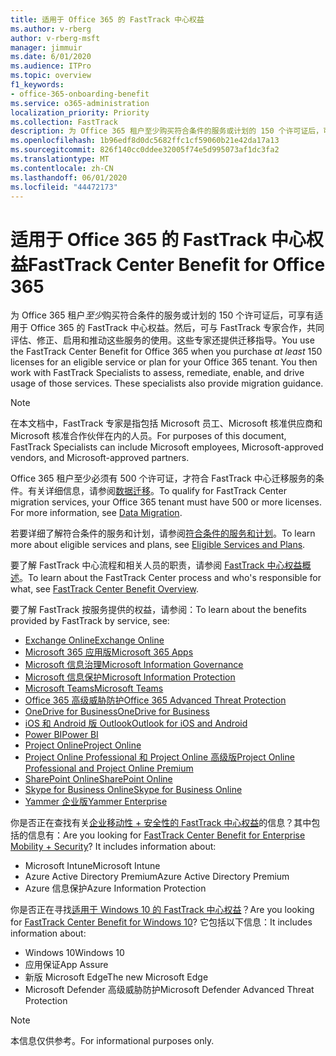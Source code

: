 ```yaml
---
title: 适用于 Office 365 的 FastTrack 中心权益
ms.author: v-rberg
author: v-rberg-msft
manager: jimmuir
ms.date: 6/01/2020
ms.audience: ITPro
ms.topic: overview
f1_keywords:
- office-365-onboarding-benefit
ms.service: o365-administration
localization_priority: Priority
ms.collection: FastTrack
description: 为 Office 365 租户至少购买符合条件的服务或计划的 150 个许可证后，可享有适用于 Office 365 的 FastTrack 中心权益。然后，可与 FastTrack 专家合作，共同评估、修正、启用和推动这些服务的使用。这些专家还提供迁移指导。
ms.openlocfilehash: 1b96edf8d0dc5682ffc1cf59060b21e42da17a13
ms.sourcegitcommit: 826f140cc0ddee32005f74e5d995073af1dc3fa2
ms.translationtype: MT
ms.contentlocale: zh-CN
ms.lasthandoff: 06/01/2020
ms.locfileid: "44472173"
---
```

# <a name="fasttrack-center-benefit-for-office-365"></a><span data-ttu-id="16b8c-105">适用于 Office 365 的 FastTrack 中心权益</span><span class="sxs-lookup"><span data-stu-id="16b8c-105">FastTrack Center Benefit for Office 365</span></span>

<span data-ttu-id="16b8c-p102">为 Office 365 租户*至少*购买符合条件的服务或计划的 150 个许可证后，可享有适用于 Office 365 的 FastTrack 中心权益。然后，可与 FastTrack 专家合作，共同评估、修正、启用和推动这些服务的使用。这些专家还提供迁移指导。</span><span class="sxs-lookup"><span data-stu-id="16b8c-p102">You use the FastTrack Center Benefit for Office 365 when you purchase  *at least*  150 licenses for an eligible service or plan for your Office 365 tenant. You then work with FastTrack Specialists to assess, remediate, enable, and drive usage of those services. These specialists also provide migration guidance.</span></span> 
  
> [!NOTE]
> <span data-ttu-id="16b8c-109">在本文档中，FastTrack 专家是指包括 Microsoft 员工、Microsoft 核准供应商和 Microsoft 核准合作伙伴在内的人员。</span><span class="sxs-lookup"><span data-stu-id="16b8c-109">For purposes of this document, FastTrack Specialists can include Microsoft employees, Microsoft-approved vendors, and Microsoft-approved partners.</span></span> 
  
<span data-ttu-id="16b8c-p103">Office 365 租户至少必须有 500 个许可证，才符合 FastTrack 中心迁移服务的条件。有关详细信息，请参阅[数据迁移](O365-data-migration.md)。</span><span class="sxs-lookup"><span data-stu-id="16b8c-p103">To qualify for FastTrack Center migration services, your Office 365 tenant must have 500 or more licenses. For more information, see [Data Migration](O365-data-migration.md).</span></span>
  
<span data-ttu-id="16b8c-112">若要详细了解符合条件的服务和计划，请参阅[符合条件的服务和计划](M365-eligible-services-and-plans.md)。</span><span class="sxs-lookup"><span data-stu-id="16b8c-112">To learn more about eligible services and plans, see [Eligible Services and Plans](M365-eligible-services-and-plans.md).</span></span>
  
<span data-ttu-id="16b8c-113">要了解 FastTrack 中心流程和相关人员的职责，请参阅 [FastTrack 中心权益概述](O365-fasttrack-benefit-overview.md)。</span><span class="sxs-lookup"><span data-stu-id="16b8c-113">To learn about the FastTrack Center process and who's responsible for what, see [FastTrack Center Benefit Overview](O365-fasttrack-benefit-overview.md).</span></span>

<span data-ttu-id="16b8c-114">要了解 FastTrack 按服务提供的权益，请参阅：</span><span class="sxs-lookup"><span data-stu-id="16b8c-114">To learn about the benefits provided by FastTrack by service, see:</span></span>

- [<span data-ttu-id="16b8c-115">Exchange Online</span><span class="sxs-lookup"><span data-stu-id="16b8c-115">Exchange Online</span></span>](O365-fasttrack-responsibilities.md#exchange-online)
- [<span data-ttu-id="16b8c-116">Microsoft 365 应用版</span><span class="sxs-lookup"><span data-stu-id="16b8c-116">Microsoft 365 Apps</span></span>](O365-fasttrack-responsibilities.md#microsoft-365-apps)
- [<span data-ttu-id="16b8c-117">Microsoft 信息治理</span><span class="sxs-lookup"><span data-stu-id="16b8c-117">Microsoft Information Governance</span></span>](O365-fasttrack-responsibilities.md#microsoft-information-governance)
- [<span data-ttu-id="16b8c-118">Microsoft 信息保护</span><span class="sxs-lookup"><span data-stu-id="16b8c-118">Microsoft Information Protection</span></span>](O365-fasttrack-responsibilities.md#microsoft-information-protection)
- [<span data-ttu-id="16b8c-119">Microsoft Teams</span><span class="sxs-lookup"><span data-stu-id="16b8c-119">Microsoft Teams</span></span>](O365-fasttrack-responsibilities.md#microsoft-teams)
- [<span data-ttu-id="16b8c-120">Office 365 高级威胁防护</span><span class="sxs-lookup"><span data-stu-id="16b8c-120">Office 365 Advanced Threat Protection</span></span>](O365-fasttrack-responsibilities.md#office-365-advanced-threat-protection)
- [<span data-ttu-id="16b8c-121">OneDrive for Business</span><span class="sxs-lookup"><span data-stu-id="16b8c-121">OneDrive for Business</span></span>](O365-fasttrack-responsibilities.md#onedrive-for-business)
- [<span data-ttu-id="16b8c-122">iOS 和 Android 版 Outlook</span><span class="sxs-lookup"><span data-stu-id="16b8c-122">Outlook for iOS and Android</span></span>](O365-fasttrack-responsibilities.md#outlook-for-ios-and-android)
- [<span data-ttu-id="16b8c-123">Power BI</span><span class="sxs-lookup"><span data-stu-id="16b8c-123">Power BI</span></span>](O365-fasttrack-responsibilities.md#power-bi)
- [<span data-ttu-id="16b8c-124">Project Online</span><span class="sxs-lookup"><span data-stu-id="16b8c-124">Project Online</span></span>](O365-fasttrack-responsibilities.md#project-online)
- [<span data-ttu-id="16b8c-125">Project Online Professional 和 Project Online 高级版</span><span class="sxs-lookup"><span data-stu-id="16b8c-125">Project Online Professional and Project Online Premium</span></span>](O365-fasttrack-responsibilities.md#project-online-professional-and-project-online-premium)
- [<span data-ttu-id="16b8c-126">SharePoint Online</span><span class="sxs-lookup"><span data-stu-id="16b8c-126">SharePoint Online</span></span>](O365-fasttrack-responsibilities.md#sharepoint-online)
- [<span data-ttu-id="16b8c-127">Skype for Business Online</span><span class="sxs-lookup"><span data-stu-id="16b8c-127">Skype for Business Online</span></span>](O365-fasttrack-responsibilities.md#skype-for-business-online)
- [<span data-ttu-id="16b8c-128">Yammer 企业版</span><span class="sxs-lookup"><span data-stu-id="16b8c-128">Yammer Enterprise</span></span>](O365-fasttrack-responsibilities.md#yammer-enterprise)
  
<span data-ttu-id="16b8c-p104">你是否正在查找有关[企业移动性 + 安全性的 FastTrack 中心权益](EMS-fasttrack-benefit-for-EMS.md)的信息？其中包括的信息有：</span><span class="sxs-lookup"><span data-stu-id="16b8c-p104">Are you looking for [FastTrack Center Benefit for Enterprise Mobility + Security](EMS-fasttrack-benefit-for-EMS.md)? It includes information about:</span></span>
  
- <span data-ttu-id="16b8c-131">Microsoft Intune</span><span class="sxs-lookup"><span data-stu-id="16b8c-131">Microsoft Intune</span></span>
- <span data-ttu-id="16b8c-132">Azure Active Directory Premium</span><span class="sxs-lookup"><span data-stu-id="16b8c-132">Azure Active Directory Premium</span></span> 
- <span data-ttu-id="16b8c-133">Azure 信息保护</span><span class="sxs-lookup"><span data-stu-id="16b8c-133">Azure Information Protection</span></span>

<span data-ttu-id="16b8c-134">你是否正在寻找[适用于 Windows 10 的 FastTrack 中心权益](Win-10-fasttrack-benefit-for-Windows-10.md)？</span><span class="sxs-lookup"><span data-stu-id="16b8c-134">Are you looking for [FastTrack Center Benefit for Windows 10](Win-10-fasttrack-benefit-for-Windows-10.md)?</span></span> <span data-ttu-id="16b8c-135">它包括以下信息：</span><span class="sxs-lookup"><span data-stu-id="16b8c-135">It includes information about:</span></span>

- <span data-ttu-id="16b8c-136">Windows 10</span><span class="sxs-lookup"><span data-stu-id="16b8c-136">Windows 10</span></span>
- <span data-ttu-id="16b8c-137">应用保证</span><span class="sxs-lookup"><span data-stu-id="16b8c-137">App Assure</span></span>
- <span data-ttu-id="16b8c-138">新版 Microsoft Edge</span><span class="sxs-lookup"><span data-stu-id="16b8c-138">The new Microsoft Edge</span></span>
- <span data-ttu-id="16b8c-139">Microsoft Defender 高级威胁防护</span><span class="sxs-lookup"><span data-stu-id="16b8c-139">Microsoft Defender Advanced Threat Protection</span></span>
    
> [!NOTE]
> <span data-ttu-id="16b8c-140">本信息仅供参考。</span><span class="sxs-lookup"><span data-stu-id="16b8c-140">For informational purposes only.</span></span> 

